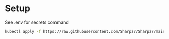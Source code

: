 # Setup

See .env for secrets command

```bash
kubectl apply -f https://raw.githubusercontent.com/Sharpz7/Sharpz7/main/manifests/maybe-finance/deployment.yaml
```